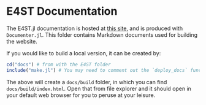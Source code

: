 E4ST Documentation
==================
The E4ST.jl documentation is hosted at [this site](https://e4st-dev.github.io/E4ST.jl/dev/), and is produced with `Documenter.jl`.  This folder contains Markdown documents used for building the website.

If you would like to build a local version, it can be created by:

```julia
cd("docs") # from with the E4ST folder
include("make.jl") # You may need to comment out the `deploy_docs` function call
```

The above will create a `docs/build` folder, in which you can find `docs/build/index.html`.  Open that from file explorer and it should open in your default web browser for you to peruse at your leisure.